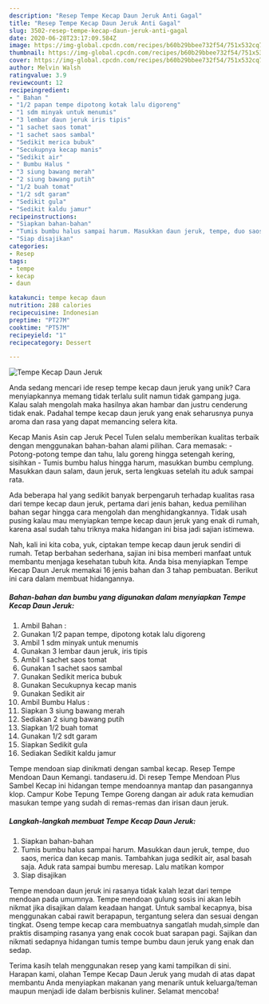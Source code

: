 ```yaml
---
description: "Resep Tempe Kecap Daun Jeruk Anti Gagal"
title: "Resep Tempe Kecap Daun Jeruk Anti Gagal"
slug: 3502-resep-tempe-kecap-daun-jeruk-anti-gagal
date: 2020-06-28T23:17:09.584Z
image: https://img-global.cpcdn.com/recipes/b60b29bbee732f54/751x532cq70/tempe-kecap-daun-jeruk-foto-resep-utama.jpg
thumbnail: https://img-global.cpcdn.com/recipes/b60b29bbee732f54/751x532cq70/tempe-kecap-daun-jeruk-foto-resep-utama.jpg
cover: https://img-global.cpcdn.com/recipes/b60b29bbee732f54/751x532cq70/tempe-kecap-daun-jeruk-foto-resep-utama.jpg
author: Melvin Walsh
ratingvalue: 3.9
reviewcount: 12
recipeingredient:
- " Bahan "
- "1/2 papan tempe dipotong kotak lalu digoreng"
- "1 sdm minyak untuk menumis"
- "3 lembar daun jeruk iris tipis"
- "1 sachet saos tomat"
- "1 sachet saos sambal"
- "Sedikit merica bubuk"
- "Secukupnya kecap manis"
- "Sedikit air"
- " Bumbu Halus "
- "3 siung bawang merah"
- "2 siung bawang putih"
- "1/2 buah tomat"
- "1/2 sdt garam"
- "Sedikit gula"
- "Sedikit kaldu jamur"
recipeinstructions:
- "Siapkan bahan-bahan"
- "Tumis bumbu halus sampai harum. Masukkan daun jeruk, tempe, duo saos, merica dan kecap manis. Tambahkan juga sedikit air, asal basah saja. Aduk rata sampai bumbu meresap. Lalu matikan kompor"
- "Siap disajikan"
categories:
- Resep
tags:
- tempe
- kecap
- daun

katakunci: tempe kecap daun 
nutrition: 288 calories
recipecuisine: Indonesian
preptime: "PT27M"
cooktime: "PT57M"
recipeyield: "1"
recipecategory: Dessert

---
```



![Tempe Kecap Daun Jeruk](https://img-global.cpcdn.com/recipes/b60b29bbee732f54/751x532cq70/tempe-kecap-daun-jeruk-foto-resep-utama.jpg)

Anda sedang mencari ide resep tempe kecap daun jeruk yang unik? Cara menyiapkannya memang tidak terlalu sulit namun tidak gampang juga. Kalau salah mengolah maka hasilnya akan hambar dan justru cenderung tidak enak. Padahal tempe kecap daun jeruk yang enak seharusnya punya aroma dan rasa yang dapat memancing selera kita.

Kecap Manis Asin cap Jeruk Pecel Tulen selalu memberikan kualitas terbaik dengan menggunakan bahan-bahan alami pilihan. Cara memasak: - Potong-potong tempe dan tahu, lalu goreng hingga setengah kering, sisihkan - Tumis bumbu halus hingga harum, masukkan bumbu cemplung. Masukkan daun salam, daun jeruk, serta lengkuas setelah itu aduk sampai rata.

Ada beberapa hal yang sedikit banyak berpengaruh terhadap kualitas rasa dari tempe kecap daun jeruk, pertama dari jenis bahan, kedua pemilihan bahan segar hingga cara mengolah dan menghidangkannya. Tidak usah pusing kalau mau menyiapkan tempe kecap daun jeruk yang enak di rumah, karena asal sudah tahu triknya maka hidangan ini bisa jadi sajian istimewa.


Nah, kali ini kita coba, yuk, ciptakan tempe kecap daun jeruk sendiri di rumah. Tetap berbahan sederhana, sajian ini bisa memberi manfaat untuk membantu menjaga kesehatan tubuh kita. Anda bisa menyiapkan Tempe Kecap Daun Jeruk memakai 16 jenis bahan dan 3 tahap pembuatan. Berikut ini cara dalam membuat hidangannya.

<!--inarticleads1-->

##### Bahan-bahan dan bumbu yang digunakan dalam menyiapkan Tempe Kecap Daun Jeruk:

1. Ambil  Bahan :
1. Gunakan 1/2 papan tempe, dipotong kotak lalu digoreng
1. Ambil 1 sdm minyak untuk menumis
1. Gunakan 3 lembar daun jeruk, iris tipis
1. Ambil 1 sachet saos tomat
1. Gunakan 1 sachet saos sambal
1. Gunakan Sedikit merica bubuk
1. Gunakan Secukupnya kecap manis
1. Gunakan Sedikit air
1. Ambil  Bumbu Halus :
1. Siapkan 3 siung bawang merah
1. Sediakan 2 siung bawang putih
1. Siapkan 1/2 buah tomat
1. Gunakan 1/2 sdt garam
1. Siapkan Sedikit gula
1. Sediakan Sedikit kaldu jamur


Tempe mendoan siap dinikmati dengan sambal kecap. Resep Tempe Mendoan Daun Kemangi. tandaseru.id. Di resep Tempe Mendoan Plus Sambel Kecap ini hidangan tempe mendoannya mantap dan pasangannya klop. Campur Kobe Tepung Tempe Goreng dangan air aduk rata kemudian masukan tempe yang sudah di remas-remas dan irisan daun jeruk. 

<!--inarticleads2-->

##### Langkah-langkah membuat Tempe Kecap Daun Jeruk:

1. Siapkan bahan-bahan
1. Tumis bumbu halus sampai harum. Masukkan daun jeruk, tempe, duo saos, merica dan kecap manis. Tambahkan juga sedikit air, asal basah saja. Aduk rata sampai bumbu meresap. Lalu matikan kompor
1. Siap disajikan


Tempe mendoan daun jeruk ini rasanya tidak kalah lezat dari tempe mendoan pada umumnya. Tempe mendoan gulung sosis ini akan lebih nikmat jika disajikan dalam keadaan hangat. Untuk sambal kecapnya, bisa menggunakan cabai rawit berapapun, tergantung selera dan sesuai dengan tingkat. Oseng tempe kecap cara membuatnya sangatlah mudah,simple dan praktis disamping rasanya yang enak cocok buat sarapan pagi. Sajikan dan nikmati sedapnya hidangan tumis tempe bumbu daun jeruk yang enak dan sedap. 

Terima kasih telah menggunakan resep yang kami tampilkan di sini. Harapan kami, olahan Tempe Kecap Daun Jeruk yang mudah di atas dapat membantu Anda menyiapkan makanan yang menarik untuk keluarga/teman maupun menjadi ide dalam berbisnis kuliner. Selamat mencoba!
